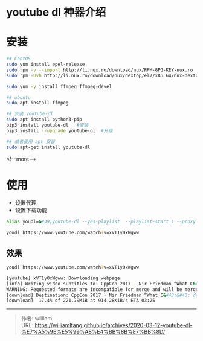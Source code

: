 # youtube dl 神器介绍


# 安装

```bash
## CentOS
sudo yum install epel-release
sudo rpm -v --import http://li.nux.ro/download/nux/RPM-GPG-KEY-nux.ro
sudo rpm -Uvh http://li.nux.ro/download/nux/dextop/el7/x86_64/nux-dextop-release-0-5.el7.nux.noarch.rpm

sudo yum -y install ffmpeg ffmpeg-devel

## ubuntu
sudo apt install ffmpeg

## 安装 youtube-dl
sudo apt install python3-pip
pip3 install youtube-dl   #安装
pip3 install --upgrade youtube-dl  #升级

## 或者使用 apt 安装
sudo apt-get install youtube-dl
```
&lt;!--more--&gt;

# 使用

- 设置代理
- 设置下载功能

```bash
alias youdl=&#39;youtube-dl --yes-playlist  --playlist-start 1 --proxy &#34;socks5://127.0.0.1:1086&#34; --write-sub --sub-format &#34;ass/srt/best&#34; --convert-subs &#34;srt&#34;&#39;

youdl https://www.youtube.com/watch?v=xVT1y0xWgww
```

## 效果

```bash
youdl https://www.youtube.com/watch?v=xVT1y0xWgww

[youtube] xVT1y0xWgww: Downloading webpage
[info] Writing video subtitles to: CppCon 2017 - Nir Friedman “What C&#43;&#43; developers should know about globals (and the linker)”-xVT1y0xWgww.en.vtt
WARNING: Requested formats are incompatible for merge and will be merged into mkv.
[download] Destination: CppCon 2017 - Nir Friedman “What C&#43;&#43; developers should know about globals (and the linker)”-xVT1y0xWgww.f248.webm
[download]  17.4% of 221.79MiB at 914.28KiB/s ETA 03:25
```



---

> 作者: william  
> URL: https://williamlfang.github.io/archives/2020-03-12-youtube-dl-%E7%A5%9E%E5%99%A8%E4%BB%8B%E7%BB%8D/  

